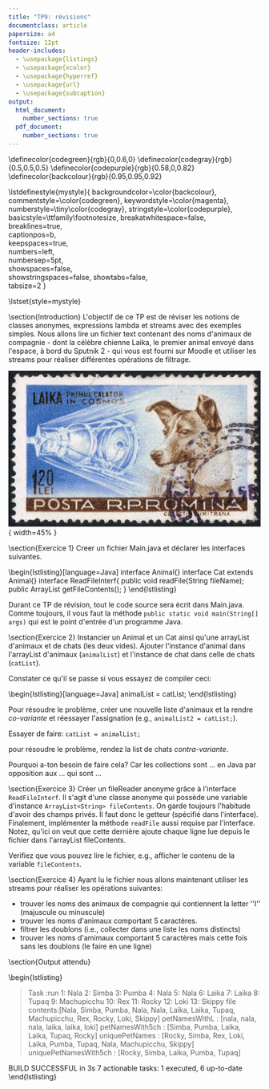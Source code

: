 ```yaml
---
title: "TP9: révisions"
documentclass: article
papersize: a4
fontsize: 12pt
header-includes:
  - \usepackage{listings}
  - \usepackage{xcolor}
  - \usepackage{hyperref}
  - \usepackage{url}
  - \usepackage{subcaption}
output:
  html_document:
    number_sections: true
  pdf_document:
    number_sections: true
---
```



\definecolor{codegreen}{rgb}{0,0.6,0}
\definecolor{codegray}{rgb}{0.5,0.5,0.5}
\definecolor{codepurple}{rgb}{0.58,0,0.82}
\definecolor{backcolour}{rgb}{0.95,0.95,0.92}

\lstdefinestyle{mystyle}{
    backgroundcolor=\color{backcolour},   
    commentstyle=\color{codegreen},
    keywordstyle=\color{magenta},
    numberstyle=\tiny\color{codegray},
    stringstyle=\color{codepurple},
    basicstyle=\ttfamily\footnotesize,
    breakatwhitespace=false,         
    breaklines=true,                 
    captionpos=b,                    
    keepspaces=true,                 
    numbers=left,                    
    numbersep=5pt,                  
    showspaces=false,                
    showstringspaces=false,
    showtabs=false,                  
    tabsize=2
}

\lstset{style=mystyle}



\section{Introduction}
L'objectif de ce TP est de réviser les notions de classes anonymes, expressions lambda et streams avec des exemples simples. Nous allons lire un fichier text contenant des noms d'animaux de compagnie - dont la célèbre chienne Laika, le premier animal envoyé dans l'espace, à bord du Sputnik 2 - qui vous est fourni sur Moodle et utiliser les streams pour réaliser différentes opérations de filtrage. 

![Laika (source: https://en.wikipedia.org/wiki/Laika).](Laika.jpg){ width=45% }

 
\section{Exercice 1}
Creer un fichier Main.java et déclarer les interfaces suivantes.

\begin{lstlisting}[language=Java]
interface Animal{}
interface Cat extends Animal{}
interface ReadFileInterf<T>{
    public void readFile(String fileName);
    public ArrayList<T> getFileContents();
}
\end{lstlisting}

Durant ce TP de révision, tout le code source sera écrit dans Main.java. Comme toujours, il vous faut la méthode ``public static void main(String[] args)`` qui est le point d'entrée d'un programme Java.


\section{Exercice 2}
Instancier un Animal et un Cat ainsi qu'une arrayList d'animaux et de chats (les deux vides). Ajouter l'instance d'animal dans l'arrayList d'animaux (``animalList``) et l'instance de chat dans celle de chats (``catList``).

Constater ce qu'il se passe si vous essayez de compiler ceci:

\begin{lstlisting}[language=Java]
animalList = catList;
\end{lstlisting}

Pour résoudre le problème, créer une nouvelle liste d'animaux et la rendre *co-variante* et réessayer l'assignation (e.g., ``animalList2 = catList;``).


Essayer de faire: 
``catList = animalList;``

pour résoudre le problème, rendez la list de chats *contra-variante*.


Pourquoi a-ton besoin de faire cela? 
Car les collections sont ... en Java par opposition aux ... qui sont ...


\section{Exercice 3}
Créer un fileReader anonyme grâce à l'interface ``ReadFileInterf``. Il s'agit d'une classe anonyme qui possède une variable d'instance ``ArrayList<String> fileContents``. On garde toujours l'habitude d'avoir des champs privés. Il faut donc le getteur (spécifié dans l'interface). Finalement, implémenter la méthode ``readFile`` aussi requise par l'interface. Notez, qu'ici on veut que cette dernière ajoute chaque ligne lue depuis le fichier dans l'arrayList fileContents.

Verifiez que vous pouvez lire le fichier, e.g., afficher le contenu de la variable ``fileContents``.

\section{Exercice 4}
Ayant lu le fichier nous allons maintenant utiliser les streams pour réaliser les opérations suivantes:

- trouver les noms des animaux de compagnie qui contiennent la letter ''l'' (majuscule ou minuscule)
- trouver les noms d'animaux comportant 5 caractères.
- filtrer les doublons (i.e., collecter dans une liste les noms distincts)
- trouver les noms d'amimaux comportant 5 caractères mais cette fois sans les doublons (le faire en une ligne)


\section{Output attendu}


\begin{lstlisting}
> Task :run
1: Nala
2: Simba
3: Pumba
4: Nala
5: Nala
6: Laika
7: Laika
8: Tupaq
9: Machupicchu
10: Rex
11: Rocky
12: Loki
13: Skippy
file contents:[Nala, Simba, Pumba, Nala, Nala, Laika, Laika, Tupaq, Machupicchu, Rex, Rocky, Loki, Skippy]
petNamesWithL : [nala, nala, nala, laika, laika, loki]
petNamesWith5ch : [Simba, Pumba, Laika, Laika, Tupaq, Rocky]
uniquePetNames : [Rocky, Simba, Rex, Loki, Laika, Pumba, Tupaq, Nala, Machupicchu, Skippy]
uniquePetNamesWith5ch : [Rocky, Simba, Laika, Pumba, Tupaq]

BUILD SUCCESSFUL in 3s
7 actionable tasks: 1 executed, 6 up-to-date
\end{lstlisting}
